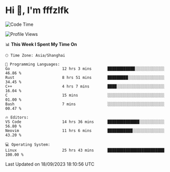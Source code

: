 # Hi 👋, I'm fffzlfk

<!--START_SECTION:waka-->
![Code Time](http://img.shields.io/badge/Code%20Time-423%20hrs%2041%20mins-blue)

![Profile Views](http://img.shields.io/badge/Profile%20Views-0-blue)

📊 **This Week I Spent My Time On** 

```text
🕑︎ Time Zone: Asia/Shanghai

💬 Programming Languages: 
Go                       12 hrs 3 mins       ████████████░░░░░░░░░░░░░   46.86 % 
Rust                     8 hrs 51 mins       █████████░░░░░░░░░░░░░░░░   34.45 % 
C++                      4 hrs 7 mins        ████░░░░░░░░░░░░░░░░░░░░░   16.04 % 
C                        15 mins             ░░░░░░░░░░░░░░░░░░░░░░░░░   01.00 % 
Bash                     7 mins              ░░░░░░░░░░░░░░░░░░░░░░░░░   00.47 % 

🔥 Editors: 
VS Code                  14 hrs 36 mins      ██████████████░░░░░░░░░░░   56.80 % 
Neovim                   11 hrs 6 mins       ███████████░░░░░░░░░░░░░░   43.20 % 

💻 Operating System: 
Linux                    25 hrs 43 mins      █████████████████████████   100.00 % 
```


 Last Updated on 18/09/2023 18:10:56 UTC
<!--END_SECTION:waka-->
